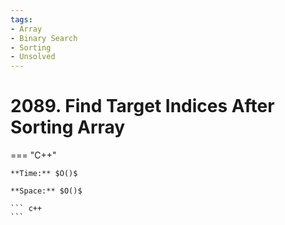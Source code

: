 ```yaml
---
tags:
- Array
- Binary Search
- Sorting
- Unsolved
---
```



# 2089. Find Target Indices After Sorting Array

=== "C++"

    **Time:** $O()$

    **Space:** $O()$

    ``` c++
    ```